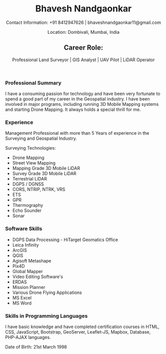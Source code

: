 <!DOCTYPE html>
<html>
<head>
  <title>Bhavesh Nandgaonkar - Resume</title>
</head>
<body>
  <header>
    <h1>Bhavesh Nandgaonkar</h1>
    <p>Contact Information: +91 8412947626 | bhaveshnandgaonkar11@gmail.com</p>
    <p>Location: Dombivali, Mumbai, India</p>
    <h2>Career Role:</h2>
    <p>Professional Land Surveyor | GIS Analyst | UAV Pilot | LiDAR Operator</p>
  </header>

  <section>
    <h3>Professional Summary</h3>
    <p>I have a consuming passion for technology and have been very fortunate to spend a good part of my career in the Geospatial industry. I have been involved in major programs, including running 3D Mobile Mapping systems and starting Drone Mapping. It always holds a special thrill for me.</p>
  </section>

  <section>
    <h3>Experience</h3>
    <p>Management Professional with more than 5 Years of experience in the Surveying and Geospatial Industry.</p>
    <p>Surveying Technologies:</p>
    <ul>
      <li>Drone Mapping</li>
      <li>Street View Mapping</li>
      <li>Mapping Grade 3D Mobile LiDAR</li>
      <li>Survey Grade 3D Mobile LiDAR</li>
      <li>Terrestrial LiDAR</li>
      <li>DGPS / DGNSS</li>
      <li>CORS, NTRIP, NTRK, VRS</li>
      <li>ETS</li>
      <li>GPR</li>
      <li>Thermography</li>
      <li>Echo Sounder</li>
      <li>Sonar</li>
      <!-- Add more surveying technologies if applicable -->
    </ul>
  </section>

  <section>
    <h3>Software Skills</h3>
    <ul>
      <li>DGPS Data Processing - HiTarget Geomatics Office</li>
      <li>Leica Infinity</li>
      <li>ArcGIS</li>
      <li>QGIS</li>
      <li>Agisoft Metashape</li>
      <li>Pix4D</li>
      <li>Global Mapper</li>
      <li>Video Editing Software's</li>
      <li>ERDAS</li>
      <li>Mission Planner</li>
      <li>Various Drone Flying Applications</li>
      <li>MS Excel</li>
      <li>MS Word</li>
      <!-- Add more software skills if applicable -->
    </ul>
  </section>

  <section>
    <h3>Skills in Programming Languages</h3>
    <p>I have basic knowledge and have completed certification courses in HTML, CSS, JavaScript, Bootstrap, GeoServer, Leaflet-JS, Mapbox, Database, PHP-AJAX languages.</p>
  </section>

  <footer>
    <p>Date of Birth: 21st March 1998</p>
  </footer>
</body>
</html>
